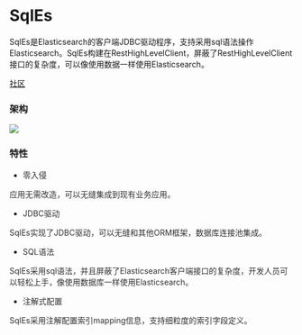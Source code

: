 # SqlEs

SqlEs是Elasticsearch的客户端JDBC驱动程序，支持采用sql语法操作Elasticsearch。SqlEs构建在RestHighLevelClient，屏蔽了RestHighLevelClient接口的复杂度，可以像使用数据一样使用Elasticsearch。

[社区](http://112.124.55.179:8080/)

### 架构


![](https://cdn.nlark.com/yuque/0/2024/png/47383561/1726936757673-bd00ba62-3a6d-4cf2-bfe7-bfc3d0423c82.png)



### 特性
+ <font style="color:rgb(50, 50, 50);">零入侵</font>

<font style="color:rgb(50, 50, 50);">        应用无需改造，可以无缝集成到现有业务应用。</font>

+ <font style="color:rgb(50, 50, 50);">JDBC驱动</font>

<font style="color:rgb(50, 50, 50);">        SqlEs实现了JDBC驱动，可以无缝和其他ORM框架，数据库连接池集成。</font>

+ <font style="color:rgb(50, 50, 50);">SQL语法</font>

<font style="color:rgb(50, 50, 50);">      </font><font style="color:rgb(50, 50, 50);">SqlEs采用sql语法，并且屏蔽了Elasticsearch客户端接口的复杂度，开发人员可以轻松上手，像使用数据库一样使用Elasticsearch。</font><font style="color:rgb(50, 50, 50);">     </font>

+ <font style="color:rgb(50, 50, 50);">注解式配置</font>

<font style="color:rgb(50, 50, 50);">        SqlEs采用注解配置索引mapping信息，支持细粒度的索引字段定义。</font>




